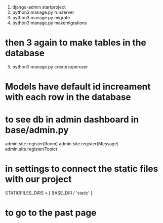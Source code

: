 1. django-admin startproject
2. python3 manage.py runserver
3. python3 manage.py migrate
4. python3 manage.py makemigrations
# then 3 again to make tables in the database
5. python3 manage.py createsuperuser
# Models have default id increament with each row in the database


# to see db in admin dashboard in base/admin.py
admin.site.register(Room)
admin.site.register(Message)
admin.site.register(Topic)

# in settings to connect the static files with our project 
STATICFILES_DIRS = [
    BASE_DIR / 'static'
]

# to go to the past page
<a href="{{ request.META.HTTP_REFERER }}"></a>
 